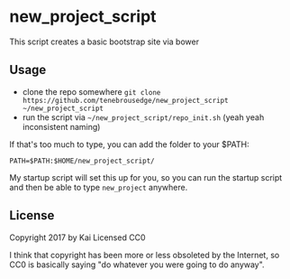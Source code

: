 # new_project_script
This script creates a basic bootstrap site via bower

## Usage

* clone the repo somewhere `git clone https://github.com/tenebrousedge/new_project_script ~/new_project_script`
* run the script via `~/new_project_script/repo_init.sh` (yeah yeah inconsistent naming)

If that's too much to type, you can add the folder to your $PATH:
```shell
PATH=$PATH:$HOME/new_project_script/
```

My startup script will set this up for you, so you can run the startup script and then be able to type `new_project` anywhere.

## License
Copyright 2017 by Kai
Licensed CC0

I think that copyright has been more or less obsoleted by the Internet, so CC0 is basically saying "do whatever you were going to do anyway".
